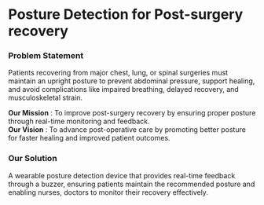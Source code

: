 # Posture Detection for Post-surgery recovery

### Problem Statement
Patients recovering from major chest, lung, or spinal surgeries must maintain an upright posture to prevent abdominal pressure, support healing, and avoid complications like impaired breathing, delayed recovery, and musculoskeletal strain. 

**Our Mission** : To improve post-surgery recovery by ensuring proper posture through real-time monitoring and feedback. <br>
**Our Vision** : To advance post-operative care by promoting better posture for faster healing and improved patient outcomes.

### Our Solution
A wearable posture detection device that provides real-time feedback through a buzzer, ensuring patients maintain the recommended posture and enabling nurses, doctors to monitor their recovery effectively.
